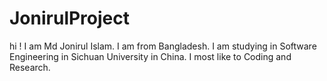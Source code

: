 # JonirulProject

hi ! I am Md Jonirul Islam. I am from Bangladesh. I am studying in Software Engineering in Sichuan University in China. I most like to Coding and Research.
